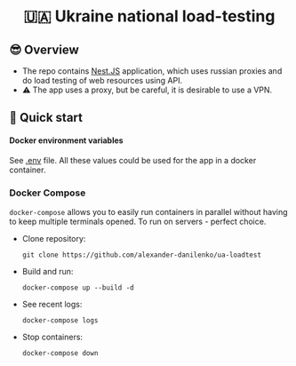 <h1 align="center">🇺🇦 Ukraine national load-testing</h1>

## 😎 Overview

- The repo contains [Nest.JS](https://nestjs.com) application, which uses russian proxies and do load testing of web resources using API.
- ⚠ The app uses a proxy, but be careful, it is desirable to use a VPN.

## 🚀 Quick start

[//]: # (### Docker)

[//]: # ()
[//]: # (- Install [Docker]&#40;https://docker.com&#41;)

[//]: # ()
[//]: # (- Download docker image:)

[//]: # ()
[//]: # (  ```shell)

[//]: # (  docker pull ghcr.io/alexander-danilenko/ua-loadtest:latest)

[//]: # (  ```)

[//]: # ()
[//]: # (- Launch the container for the 500 threads:)

[//]: # ()
[//]: # (  ```shell)

[//]: # (  docker run --rm ghcr.io/alexander-danilenko/ua-loadtest:latest)

[//]: # (  ```)

#### Docker environment variables

See [.env](./.env) file. All these values could be used for the app in a docker container.

### Docker Compose

`docker-compose` allows you to easily run containers in parallel without having to keep multiple terminals opened. To run on servers - perfect choice.

- Clone repository:
  ```shell
  git clone https://github.com/alexander-danilenko/ua-loadtest
  ```

- Build and run:

  ```shell
  docker-compose up --build -d
  ```

- See recent logs:

  ```shell
  docker-compose logs
  ```

- Stop containers:

  ```shell
  docker-compose down
  ```

[//]: # (### Linux and MacOS)

[//]: # ()
[//]: # (- Install Node `v16`: https://nodejs.org/en/download/)

[//]: # ()
[//]: # (- Clone repository:)

[//]: # (  ```shell)

[//]: # (  git clone https://github.com/alexander-danilenko/ua-loadtest)

[//]: # (  ```)

[//]: # ()
[//]: # (- Install all the required dependencies:)

[//]: # (  ```shell)

[//]: # (  yarn install)

[//]: # (  ```)

[//]: # (  )
[//]: # (- Build the app:)

[//]: # (  ```shell)

[//]: # (  yarn build)

[//]: # (  ```)

[//]: # ()
[//]: # (- Run the app in production mode:)

[//]: # (  ```shell)

[//]: # (  yarn start:prod)

[//]: # (  ```)
